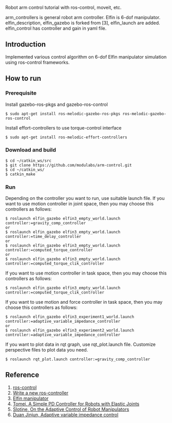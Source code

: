 Robot arm control tutorial with ros-control, moveit, etc.

arm_controllers is general robot arm controller.
Elfin is 6-dof manipulator. elfin_description, elfin_gazebo is forked from [3], elfin_launch are added. elfin_control has controller and gain in yaml file.

## Introduction
Implemented various control algorithm on 6-dof Elfin manipulator simulation using ros-control frameworks.

## How to run 
### Prerequisite
Install gazebo-ros-pkgs and gazebo-ros-control

    $ sudo apt-get install ros-melodic-gazebo-ros-pkgs ros-melodic-gazebo-ros-control

Install effort-controllers to use torque-control interface

    $ sudo apt-get install ros-melodic-effort-controllers

### Download and build 

    $ cd ~/catkin_ws/src
    $ git clone https://github.com/modulabs/arm-control.git
    $ cd ~/catkin_ws/
    $ catkin_make

### Run
Depending on the controller you want to run, use suitable launch file.
If you want to use motion controller in joint space, then you may choose this controllers as follows:

    $ roslaunch elfin_gazebo elfin3_empty_world.launch controller:=gravity_comp_controller
    or
    $ roslaunch elfin_gazebo elfin3_empty_world.launch controller:=time_delay_controller
    or
    $ roslaunch elfin_gazebo elfin3_empty_world.launch controller:=computed_torque_controller
    or
    $ roslaunch elfin_gazebo elfin3_empty_world.launch controller:=computed_torque_clik_controller

If you want to use motion controller in task space, then you may choose this controllers as follows:

    $ roslaunch elfin_gazebo elfin3_empty_world.launch controller:=computed_torque_clik_controller

If you want to use motion and force controller in task space, then you may choose this controllers as follows:

    $ roslaunch elfin_gazebo elfin3_experiment1_world.launch controller:=adaptive_variable_impedance_controller
    or
    $ roslaunch elfin_gazebo elfin3_experiment2_world.launch controller:=adaptive_variable_impedance_controller

If you want to plot data in rqt graph, use rqt_plot.launch file. Customize perspective files to plot data you need.

    $ roslaunch rqt_plot.launch controller:=gravity_comp_controller

## Reference
1. [ros-control](http://wiki.ros.org/ros_control)
2. [Write a new ros-controller](https://github.com/ros-controls/ros_control/wiki/controller_interface)
3. [Elfin manipulator](http://wiki.ros.org/Robots/Elfin)
4. [Tomei, A Simple PD Controller for Robots with Elastic Joints](https://ieeexplore.ieee.org/document/90238)
5. [Slotine, On the Adaptive Control of Robot Manipulators](https://journals.sagepub.com/doi/10.1177/027836498700600303)
6. [Duan Jinjun, Adaptive variable impedance control](https://dl.acm.org/doi/10.1016/j.robot.2018.01.009)
